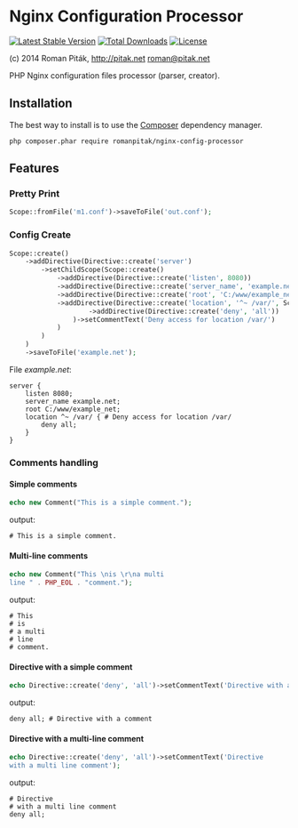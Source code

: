 # Nginx Configuration Processor
[![Latest Stable Version](https://poser.pugx.org/romanpitak/nginx-config-processor/v/stable.svg)](https://packagist.org/packages/romanpitak/nginx-config-processor) 
[![Total Downloads](https://poser.pugx.org/romanpitak/nginx-config-processor/downloads.svg)](https://packagist.org/packages/romanpitak/nginx-config-processor) 
[![License](https://poser.pugx.org/romanpitak/nginx-config-processor/license.svg)](https://packagist.org/packages/romanpitak/nginx-config-processor)

(c) 2014 Roman Piták, http://pitak.net <roman@pitak.net>

PHP Nginx configuration files processor (parser, creator).

## Installation
The best way to install is to use the [Composer](https://getcomposer.org/) dependency manager.
```
php composer.phar require romanpitak/nginx-config-processor
```

## Features

### Pretty Print
```php
Scope::fromFile('m1.conf')->saveToFile('out.conf');
```

### Config Create
```php
Scope::create()
    ->addDirective(Directive::create('server')
        ->setChildScope(Scope::create()
            ->addDirective(Directive::create('listen', 8080))
            ->addDirective(Directive::create('server_name', 'example.net'))
            ->addDirective(Directive::create('root', 'C:/www/example_net'))
            ->addDirective(Directive::create('location', '^~ /var/', Scope::create()
                    ->addDirective(Directive::create('deny', 'all'))
                )->setCommentText('Deny access for location /var/')
            )
        )
    )
    ->saveToFile('example.net');
```
File _example.net_:
```nginx
server {
    listen 8080;
    server_name example.net;
    root C:/www/example_net;
    location ^~ /var/ { # Deny access for location /var/
        deny all;
    }
}
```

### Comments handling
#### Simple comments
```php
echo new Comment("This is a simple comment.");
```
output:
```nginx
# This is a simple comment.
```
#### Multi-line comments
```php
echo new Comment("This \nis \r\na multi
line " . PHP_EOL . "comment.");
```
output:
```nginx
# This
# is
# a multi
# line
# comment.
```
####

#### Directive with a simple comment
```php
echo Directive::create('deny', 'all')->setCommentText('Directive with a comment');
```
output:
```nginx
deny all; # Directive with a comment
```

#### Directive with a multi-line comment
```php
echo Directive::create('deny', 'all')->setCommentText('Directive
with a multi line comment');
```
output:
```nginx
# Directive
# with a multi line comment
deny all;
```
